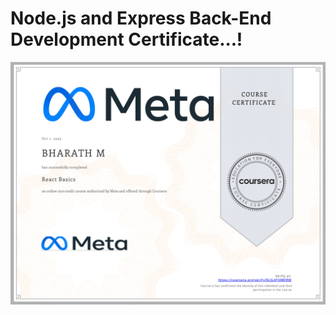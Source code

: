 # Node.js and Express Back-End Development Certificate...!

![Certification Image](https://github.com/bharath-manjunath/React_Calculator_Application_Meta/blob/main/public/React%20Certificate.png)
